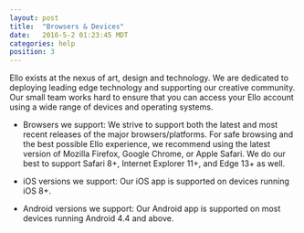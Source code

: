 ```yaml
---
layout: post
title:  "Browsers & Devices"
date:   2016-5-2 01:23:45 MDT
categories: help
position: 3
---
```


Ello exists at the nexus of art, design and technology. We are dedicated to deploying leading edge technology and supporting our creative community. Our small team works hard to ensure that you can access your Ello account using a wide range of devices and operating systems.

* Browsers we support:
We strive to support both the latest and most recent releases of the major browsers/platforms. For safe browsing and the best possible Ello experience, we recommend using the latest version of Mozilla Firefox, Google Chrome, or Apple Safari. We do our best to support Safari 8+, Internet Explorer 11+, and Edge 13+ as well. 

* iOS versions we support:
Our iOS app is supported on devices running iOS 8+.

* Android versions we support:
Our Android app is supported on most devices running Android 4.4 and above.
